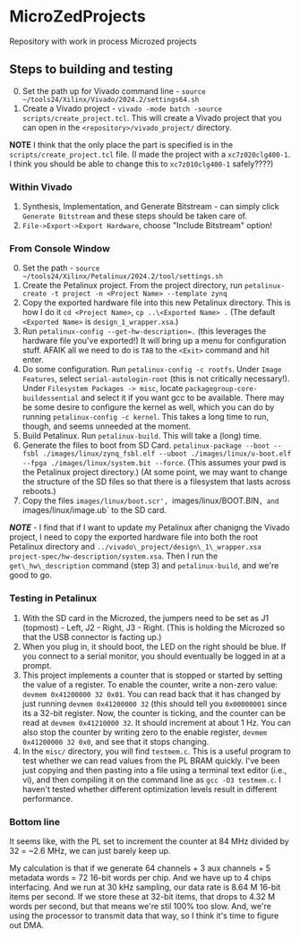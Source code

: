 # MicroZedProjects
Repository with work in process Microzed projects

## Steps to building and testing
0. Set the path up for Vivado command line - `source ~/tools24/Xilinx/Vivado/2024.2/settings64.sh`
1. Create a Vivado project  - `vivado -mode batch -source scripts/create_project.tcl`. This will
  create a Vivado project that you can open in the `<repository>/vivado_project/` directory.

**NOTE** I think that the only place the part is specified is in the `scripts/create_project.tcl` file.
(I made the project with a `xc7z020clg400-1`. I think you should be able to change this to 
`xc7z010clg400-1` safely????)

### Within Vivado
1. Synthesis, Implementation, and Generate Bitstream - can simply click `Generate Bitstream` and these steps should be taken care of.
2. `File->Export->Export Hardware`, choose "Include Bitstream" option!

### From Console Window
0. Set the path - `source ~/tools24/Xilinx/Petalinux/2024.2/tool/settings.sh`
1. Create the Petalinux project. From the project directory, run `petalinux-create -t project -n <Project Name> --template zynq`
2. Copy the exported hardware file into this new Petalinux directory. This is how I do it `cd <Project Name>`, `cp ..\<Exported Name> .`
  (The default `<Exported Name>` is `design_1_wrapper.xsa`.)
3. Run `petalinux-config --get-hw-description=.` (this leverages the hardware file you've exported!)
  It will bring up a menu for configuration stuff. AFAIK all we need to do is `TAB` to the `<Exit>` command
  and hit enter.
4. Do some configuration. Run `petalinux-config -c rootfs`. Under `Image Features`, select `serial-autologin-root` (this is not critically necessary!).
  Under `Filesystem Packages -> misc`, locate `packagegroup-core-buildessential` and select it if you want gcc to be available. There may be some desire
  to configure the kernel as well, which you can do by running `petalinux-config -c kernel`. This takes a long time to run, though, and seems unneeded at
  the moment.
5. Build Petalinux. Run `petalinux-build`. This will take a (long) time.
6. Generate the files to boot from SD Card. `petalinux-package --boot --fsbl ./images/linux/zynq_fsbl.elf --uboot ./images/linux/u-boot.elf --fpga ./images/linux/system.bit --force`.
  (This assumes your pwd is the Petalinux project directory.) (At some point, we may want to change the structure of the SD files so that there is a filesystem
  that lasts across reboots.)
7. Copy the files `images/linux/boot.scr', `images/linux/BOOT.BIN`, and `images/linux/image.ub` to the SD card.

***NOTE*** - I find that if I want to update my Petalinux after chanigng the Vivado project, I need to copy the exported hardware file
into both the root Petalinux directory and `../vivado\_project/design\_1\_wrapper.xsa project-spec/hw-description/system.xsa`. Then
I run the `get\_hw\_description` command (step 3) and `petalinux-build`, and we're good to go.


### Testing in Petalinux
1. With the SD card in the Microzed, the jumpers need to be set as J1 (topmost) - Left, J2 - Right, J3 - Right. (This is holding the Microzed
  so that the USB connector is facting up.)
2. When you plug in, it should boot, the LED on the right should be blue. If you connect to a serial monitor, you should eventually be logged in at a prompt.
3. This project implements a counter that is stopped or started by setting the value of a register. To enable the counter, write a non-zero value:
   `devmem 0x41200000 32 0x01`. You can read back that it has changed by just running `devmem 0x41200000 32` (this should tell you `0x00000001` since its
   a 32-bit register. Now, the counter is ticking, and the counter can be read at `devmem 0x41210000 32`. It should increment at about 1 Hz. You can
   also stop the counter by writing zero to the enable register, `devmem 0x41200000 32 0x0`, and see that it stops changing.
4. In the `misc/` directory, you will find `testmem.c`. This is a useful program to test whether we can read values from the PL
   BRAM quickly. I've been just copying and then pasting into a file using a terminal text editor (i.e., vi), and then compiling
   it on the command line as `gcc -O3 testmem.c`. I haven't tested whether different optimization levels result in different performance.


### Bottom line
   It seems like, with the PL set to increment the counter at 84 MHz divided by 32 = ~2.6 MHz, we can just barely keep up.

   My calculation is that if we generate 64 channels + 3 aux channels + 5 metadata words = 72 16-bit words per chip.
   And we have up to 4 chips interfacing. And we run at 30 kHz sampling, our data rate is 8.64 M 16-bit items per second.
   If we store these at 32-bit items, that drops to 4.32 M words per second, but that means we're stil 100% too slow.
   And, we're using the processor to transmit data that way, so I think it's time to figure out DMA.
